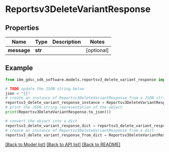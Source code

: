 # Reportsv3DeleteVariantResponse


## Properties

Name | Type | Description | Notes
------------ | ------------- | ------------- | -------------
**message** | **str** |  | [optional] 

## Example

```python
from ibm_gdsc_sdk_software.models.reportsv3_delete_variant_response import Reportsv3DeleteVariantResponse

# TODO update the JSON string below
json = "{}"
# create an instance of Reportsv3DeleteVariantResponse from a JSON string
reportsv3_delete_variant_response_instance = Reportsv3DeleteVariantResponse.from_json(json)
# print the JSON string representation of the object
print(Reportsv3DeleteVariantResponse.to_json())

# convert the object into a dict
reportsv3_delete_variant_response_dict = reportsv3_delete_variant_response_instance.to_dict()
# create an instance of Reportsv3DeleteVariantResponse from a dict
reportsv3_delete_variant_response_from_dict = Reportsv3DeleteVariantResponse.from_dict(reportsv3_delete_variant_response_dict)
```
[[Back to Model list]](../README.md#documentation-for-models) [[Back to API list]](../README.md#documentation-for-api-endpoints) [[Back to README]](../README.md)


